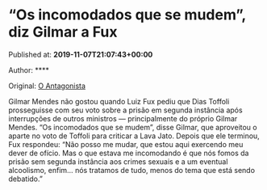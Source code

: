 
# “Os incomodados que se mudem”, diz Gilmar a Fux

Published at: **2019-11-07T21:07:43+00:00**

Author: ****

Original: [O Antagonista](https://www.oantagonista.com/brasil/os-incomodados-que-se-mudem-diz-gilmar-a-fux/)

Gilmar Mendes não gostou quando Luiz Fux pediu que Dias Toffoli prosseguisse com seu voto sobre a prisão em segunda instância após interrupções de outros ministros — principalmente do próprio Gilmar Mendes.
“Os incomodados que se mudem”, disse Gilmar, que aproveitou o aparte no voto de Toffoli para criticar a Lava Jato.
Depois que ele terminou, Fux respondeu:
“Não posso me mudar, que estou aqui exercendo meu dever de ofício. Mas o que estava me incomodando é que nós fomos da prisão sem segunda instância aos crimes sexuais e a um eventual alcoolismo, enfim… nós tratamos de tudo, menos do tema que está sendo debatido.”
